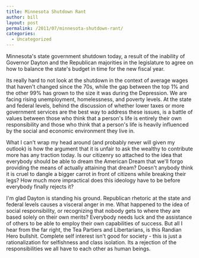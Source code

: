 ```yaml
---
title: Minnesota Shutdown Rant
author: bill
layout: post
permalink: /2011/07/minnesota-shutdown-rant/
categories:
  - Uncategorized
---
```

Minnesota's state government shutdown today, a result of the inability of
Governor Dayton and the Republican majorities in the legislature to agree on
how to balance the state's budget in time for the new fiscal year.

Its really hard to not look at the shutdown in the context of average wages
that haven't changed since the 70s, while the gap between the top 1% and the
other 99% has grown to the size it was during the Depression. We are facing
rising unemployment, homelessness, and poverty levels. At the state and federal levels, behind the discussion of whether lower taxes or more government services are the best way to address these issues, is a battle of values between those who think that a person's life is entirely their own responsibility and those who think that a person's life is heavily influenced by the social and economic environment they live in.

What I can't wrap my head around (and probably never will given my outlook) is
how the argument that it is unfair to ask the wealthy to contribute more has
any traction today. Is our citizenry so attached to the idea that everybody
should be able to dream the American Dream that we'll forgo providing the means
of actually attaining that dream? Doesn't anybody think it is cruel to dangle a
bigger carrot in front of citizens while breaking their legs? How much more
impractical does this ideology have to be before everybody finally rejects it?

I'm glad Dayton is standing his ground. Republican rhetoric at the state and
federal levels causes a visceral anger in me. What happened to the idea of
social responsibility, or recognizing that nobody gets to where they are based
solely on their own merits? Everybody needs luck and the assistance of others
to be able to employ their own capabilities of success. But all I hear from the
far right, the Tea Partiers and Libertarians, is this Randian Hero bullshit.
Complete self interest isn't good for society - this is just a rationalization
for selfishness and class isolation. Its a rejection of the responsibilities we
all have to each other as human beings.
